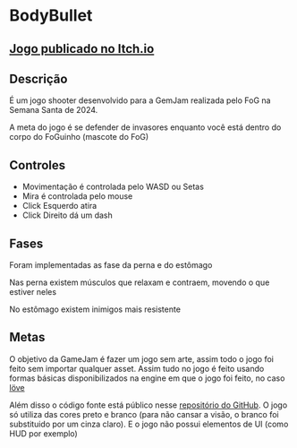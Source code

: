 <h1>BodyBullet</h1>
<h2><a href="https://edws.itch.io/bodybullet" target="_blank">Jogo publicado no Itch.io</a></h2>
<h2>Descrição</h2>
<p>É um jogo shooter desenvolvido para a GemJam realizada pelo FoG na Semana Santa de 2024.</p>
<p>A meta do jogo é se defender de invasores enquanto você está dentro do corpo do&nbsp;FoGuinho (mascote do FoG)<br></p>
<h2>Controles</h2>
<ul><li>Movimentação é controlada pelo WASD ou Setas
</li><li>Mira é controlada pelo mouse
</li><li>Click Esquerdo atira
</li><li>Click Direito dá um dash
</li></ul>
<h2>Fases</h2>
<p>Foram implementadas as fase da perna e do estômago</p>
<p>Nas perna existem músculos que relaxam e contraem, movendo o que estiver neles</p>
<p>No estômago existem inimigos mais resistente</p>
<h2>Metas</h2>
<p>O objetivo da GameJam é fazer um jogo sem arte, assim todo o jogo foi feito sem importar qualquer asset. Assim tudo no jogo é feito usando formas básicas disponibilizados na engine em que o jogo foi feito, no caso <a href="http://love2d.org" target="_blank">löve</a></p>
<p>Além disso o código fonte está público nesse <a href="https://github.com/Edwolt/BodyBullet">repositório do GitHub</a>. O jogo só utiliza das cores preto e branco (para não cansar a visão, o branco foi substituido por um cinza claro). E o jogo não possui elementos de UI (como HUD por exemplo)</p>
